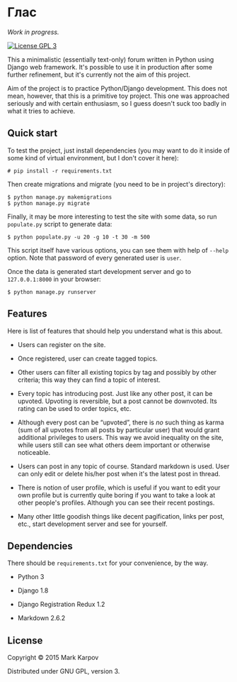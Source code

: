 # Глас

*Work in progress.*

[![License GPL 3](https://img.shields.io/badge/license-GPL_3-green.svg)](http://www.gnu.org/licenses/gpl-3.0.txt)

This a minimalistic (essentially text-only) forum written in Python using
Django web framework. It's possible to use it in production after some
further refinement, but it's currently not the aim of this project.

Aim of the project is to practice Python/Django development. This does not
mean, however, that this is a primitive toy project. This one was approached
seriously and with certain enthusiasm, so I guess doesn't suck too badly in
what it tries to achieve.

## Quick start

To test the project, just install dependencies (you may want to do it inside
of some kind of virtual environment, but I don't cover it here):

```
# pip install -r requirements.txt
```

Then create migrations and migrate (you need to be in project's directory):

```
$ python manage.py makemigrations
$ python manage.py migrate
```

Finally, it may be more interesting to test the site with some data, so run
`populate.py` script to generate data:

```
$ python populate.py -u 20 -g 10 -t 30 -m 500
```

This script itself have various options, you can see them with help of
`--help` option. Note that password of every generated user is `user`.

Once the data is generated start development server and go to
`127.0.0.1:8000` in your browser:

```
$ python manage.py runserver
```

## Features

Here is list of features that should help you understand what is this about.

* Users can register on the site.

* Once registered, user can create tagged topics.

* Other users can filter all existing topics by tag and possibly by other
  criteria; this way they can find a topic of interest.

* Every topic has introducing post. Just like any other post, it can be
  upvoted. Upvoting is reversible, but a post cannot be downvoted. Its
  rating can be used to order topics, etc.

* Although every post can be “upvoted”, there is *no* such thing as karma
  (sum of all upvotes from all posts by particular user) that would grant
  additional privileges to users. This way we avoid inequality on the site,
  while users still can see what others deem important or otherwise
  noticeable.

* Users can post in any topic of course. Standard markdown is used. User can
  only edit or delete his/her post when it's the latest post in thread.

* There is notion of user profile, which is useful if you want to edit your
  own profile but is currently quite boring if you want to take a look at
  other people's profiles. Although you can see their recent postings.

* Many other little goodish things like decent pagification, links per post,
  etc., start development server and see for yourself.

## Dependencies

There should be `requirements.txt` for your convenience, by the way.

* Python 3

* Django 1.8

* Django Registration Redux 1.2

* Markdown 2.6.2

## License

Copyright © 2015 Mark Karpov

Distributed under GNU GPL, version 3.
